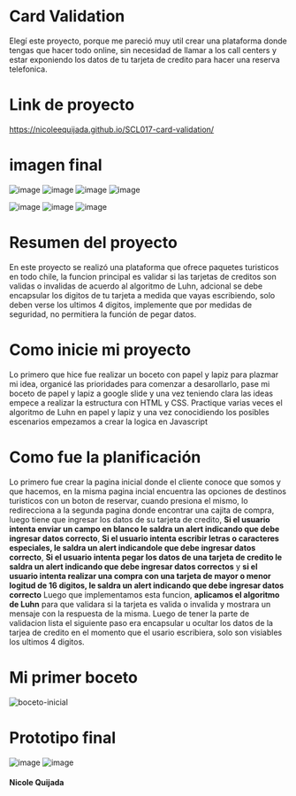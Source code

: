 # Card Validation

Elegí este proyecto, porque me pareció muy util crear una plataforma donde tengas que hacer todo online, sin necesidad de llamar a los call centers y estar exponiendo los datos de tu tarjeta de credito para hacer una reserva telefonica.
# Link de proyecto
https://nicoleequijada.github.io/SCL017-card-validation/
# imagen final

![image](https://user-images.githubusercontent.com/72900415/120221853-16ee2000-c20d-11eb-9e35-873c5b7e9a03.png)
![image](https://user-images.githubusercontent.com/72900415/120221873-1fdef180-c20d-11eb-908c-5be6d695770f.png)
![image](https://user-images.githubusercontent.com/72900415/120221885-24a3a580-c20d-11eb-80ec-dae8ebe58a92.png)
![image](https://user-images.githubusercontent.com/72900415/120221898-29685980-c20d-11eb-94ef-35be82e56ef4.png)

![image](https://user-images.githubusercontent.com/72900415/120221931-35ecb200-c20d-11eb-8cf9-bd74c5f300ce.png)
![image](https://user-images.githubusercontent.com/72900415/120221962-40a74700-c20d-11eb-8f02-173b85ae41c0.png)
![image](https://user-images.githubusercontent.com/72900415/120222148-7cdaa780-c20d-11eb-86ca-87fe05b8ecf0.png)






# Resumen del proyecto

En este proyecto se realizó una plataforma que ofrece paquetes turisticos en todo chile, la funcion principal es validar si las tarjetas de creditos son validas o invalidas de acuerdo al algoritmo de Luhn, adcional se debe encapsular los digitos de tu tarjeta a medida que vayas escribiendo, solo deben verse los ultimos 4 digitos, implemente que por medidas de seguridad, no permitiera la función de pegar datos. 


# Como inicie mi proyecto

Lo primero que hice fue realizar un boceto con papel y lapiz para plazmar mi idea, organicé las prioridades para comenzar a desarollarlo, pase mi boceto de papel y lapiz a google slide y una vez teniendo clara las ideas empece a realizar la estructura con HTML y CSS. Practique varias veces el algoritmo de Luhn en papel y lapiz y una vez conocidiendo los posibles escenarios empezamos a crear la logica en Javascript 

# Como fue la planificación

Lo primero fue crear la pagina inicial donde el cliente conoce que somos y que hacemos, en la misma pagina incial encuentra las opciones de destinos turisticos con un boton de reservar, cuando presiona el mismo, lo redirecciona a la segunda pagina donde encontrar una cajita de compra, luego tiene que ingresar los datos de su tarjeta de credito, **Si el usuario intenta enviar un campo en blanco le saldra un alert indicando que debe ingresar datos correcto**, **Si el usuario intenta escribir letras o caracteres especiales, le saldra un alert indicandole que debe ingresar datos correcto**, **Si el usuario intenta pegar los datos de una tarjeta de credito le saldra un alert indicando que debe ingresar datos correctos** y **si el usuario intenta realizar una compra con una tarjeta de mayor o menor logitud de 16 digitos, le saldra un alert indicando que debe ingresar datos correcto** Luego que implementamos esta funcion, **aplicamos el algoritmo de Luhn** para que validara si la tarjeta es valida o invalida y mostrara un mensaje con la respuesta de la misma. Luego de tener la parte de validacion lista el siguiente paso era encapsular u ocultar los datos de la tarjea de credito en el momento que el usario escribiera, solo son visiables los ultimos 4 digitos.

# Mi primer boceto


![boceto-inicial](https://user-images.githubusercontent.com/72900415/120257155-a9b6ab00-c25d-11eb-8b49-8cc81a54a9ec.jpg)


# Prototipo final 

![image](https://user-images.githubusercontent.com/72900415/120257486-57c25500-c25e-11eb-9fb4-b9b38658f70f.png)
![image](https://user-images.githubusercontent.com/72900415/120257510-63158080-c25e-11eb-91a9-d4dd9c4957fc.png)


#### Nicole Quijada

